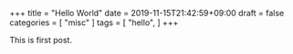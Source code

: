 +++
title = "Hello World"
date = 2019-11-15T21:42:59+09:00
draft = false
categories = [ "misc" ]
tags =  [
    "hello",
]
+++

This is first post.

